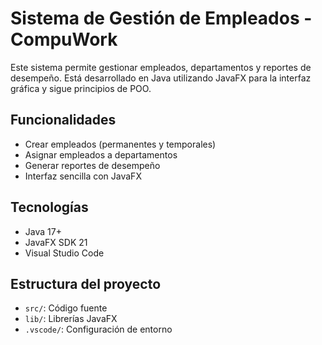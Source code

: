 # Sistema de Gestión de Empleados - CompuWork

Este sistema permite gestionar empleados, departamentos y reportes de desempeño. Está desarrollado en Java utilizando JavaFX para la interfaz gráfica y sigue principios de POO.

## Funcionalidades
- Crear empleados (permanentes y temporales)
- Asignar empleados a departamentos
- Generar reportes de desempeño
- Interfaz sencilla con JavaFX

## Tecnologías
- Java 17+
- JavaFX SDK 21
- Visual Studio Code

## Estructura del proyecto
- `src/`: Código fuente
- `lib/`: Librerías JavaFX
- `.vscode/`: Configuración de entorno
